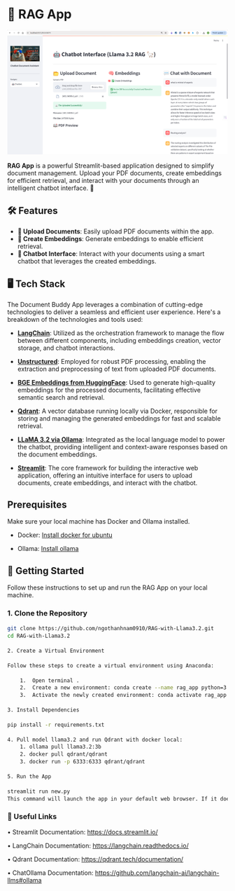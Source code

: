 # 📄 RAG App

![RAG](sct.png)

**RAG App** is a powerful Streamlit-based application designed to simplify document management. Upload your PDF documents, create embeddings for efficient retrieval, and interact with your documents through an intelligent chatbot interface. 🚀

## 🛠️ Features
- **📂 Upload Documents**: Easily upload PDF documents within the app.
- **🧠 Create Embeddings**: Generate embeddings to enable efficient retrieval.
- **🤖 Chatbot Interface**: Interact with your documents using a smart chatbot that leverages the created embeddings.

## 🖥️ Tech Stack

The Document Buddy App leverages a combination of cutting-edge technologies to deliver a seamless and efficient user experience. Here's a breakdown of the technologies and tools used:

- **[LangChain](https://langchain.readthedocs.io/)**: Utilized as the orchestration framework to manage the flow between different components, including embeddings creation, vector storage, and chatbot interactions.
  
- **[Unstructured](https://github.com/Unstructured-IO/unstructured)**: Employed for robust PDF processing, enabling the extraction and preprocessing of text from uploaded PDF documents.
  
- **[BGE Embeddings from HuggingFace](https://huggingface.co/BAAI/bge-small-en)**: Used to generate high-quality embeddings for the processed documents, facilitating effective semantic search and retrieval.
  
- **[Qdrant](https://qdrant.tech/)**: A vector database running locally via Docker, responsible for storing and managing the generated embeddings for fast and scalable retrieval.
  
- **[LLaMA 3.2 via Ollama](https://ollama.com/)**: Integrated as the local language model to power the chatbot, providing intelligent and context-aware responses based on the document embeddings.
  
- **[Streamlit](https://streamlit.io/)**: The core framework for building the interactive web application, offering an intuitive interface for users to upload documents, create embeddings, and interact with the chatbot.


## Prerequisites

Make sure your local machine has Docker and Ollama installed.
- Docker: [Install docker for ubuntu](https://docs.docker.com/engine/install/ubuntu/)

- Ollama: [Install ollama](https://ollama.com/download)


## 🚀 Getting Started
Follow these instructions to set up and run the RAG App on your local machine.

### 1. Clone the Repository

```bash
git clone https://github.com/ngothanhnam0910/RAG-with-Llama3.2.git
cd RAG-with-Llama3.2

2. Create a Virtual Environment

Follow these steps to create a virtual environment using Anaconda:

	1.	Open terminal .
	2.	Create a new environment: conda create --name rag_app python=3.10
	3.	Activate the newly created environment: conda activate rag_app

3. Install Dependencies

pip install -r requirements.txt

4. Pull model llama3.2 and run Qdrant with docker local:
	1. ollama pull llama3.2:3b
	2. docker pull qdrant/qdrant
	3. docker run -p 6333:6333 qdrant/qdrant

5. Run the App

streamlit run new.py
This command will launch the app in your default web browser. If it doesn’t open automatically, navigate to the URL provided in the terminal (usually http://localhost:8501).
```

### 🔗 Useful Links


•	Streamlit Documentation: https://docs.streamlit.io/

•	LangChain Documentation: https://langchain.readthedocs.io/

•	Qdrant Documentation: https://qdrant.tech/documentation/

•	ChatOllama Documentation: https://github.com/langchain-ai/langchain-llms#ollama


